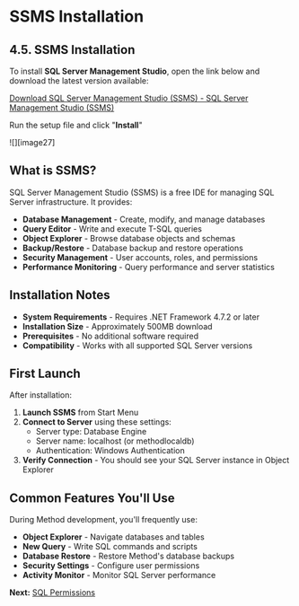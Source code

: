 # SSMS Installation

## 4.5. SSMS Installation

To install **SQL Server Management Studio**, open the link below and download the latest version available:

[Download SQL Server Management Studio (SSMS) - SQL Server Management Studio (SSMS)](https://docs.microsoft.com/en-us/sql/ssms/download-sql-server-management-studio-ssms)

Run the setup file and click "**Install**"

![][image27]

## What is SSMS?

SQL Server Management Studio (SSMS) is a free IDE for managing SQL Server infrastructure. It provides:

- **Database Management** - Create, modify, and manage databases
- **Query Editor** - Write and execute T-SQL queries
- **Object Explorer** - Browse database objects and schemas
- **Backup/Restore** - Database backup and restore operations
- **Security Management** - User accounts, roles, and permissions
- **Performance Monitoring** - Query performance and server statistics

## Installation Notes

- **System Requirements** - Requires .NET Framework 4.7.2 or later
- **Installation Size** - Approximately 500MB download
- **Prerequisites** - No additional software required
- **Compatibility** - Works with all supported SQL Server versions

## First Launch

After installation:

1. **Launch SSMS** from Start Menu
2. **Connect to Server** using these settings:
   - Server type: Database Engine
   - Server name: localhost (or methodlocaldb)
   - Authentication: Windows Authentication
3. **Verify Connection** - You should see your SQL Server instance in Object Explorer

## Common Features You'll Use

During Method development, you'll frequently use:

- **Object Explorer** - Navigate databases and tables
- **New Query** - Write SQL commands and scripts
- **Database Restore** - Restore Method's database backups
- **Security Settings** - Configure user permissions
- **Activity Monitor** - Monitor SQL Server performance

**Next:** [SQL Permissions](./sql-permissions.md)
